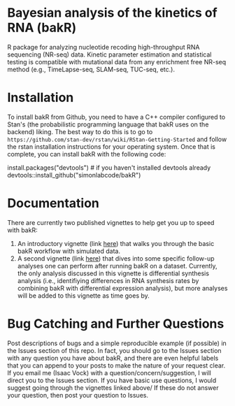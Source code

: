 # Bayesian analysis of the kinetics of RNA (bakR)
R package for analyzing nucleotide recoding high-throughput RNA sequencing (NR-seq) data. 
Kinetic parameter estimation and statistical testing is compatible with mutational data from any enrichment free NR-seq method (e.g., TimeLapse-seq, SLAM-seq, TUC-seq, etc.).
# Installation
To install bakR from Github, you need to have a C++ compiler configured to Stan's (the probabilistic programming language that bakR uses on the backend) liking. The best way to do this is to go to ``https://github.com/stan-dev/rstan/wiki/RStan-Getting-Started`` and follow the rstan installation instructions for your operating system. Once that is complete, you can install bakR with the following code:

  install.packages("devtools") # if you haven't installed devtools already
  devtools::install_github("simonlabcode/bakR")

# Documentation
There are currently two published vignettes to help get you up to speed with bakR:

  1. An introductory vignette (link [here](https://rpubs.com/isaacvock/923586)) that walks you through the basic bakR workflow with simulated data.
  2. A second vignette (link [here](https://rpubs.com/isaacvock/923576)) that dives into some specific follow-up analyses one can perform after running bakR on a dataset. Currently, the only analysis discussed in this vignette is differential synthesis analysis (i.e., identifiying differences in RNA synthesis rates by combining bakR with differential expression analysis), but more analyses will be added to this vignette as time goes by.
  
# Bug Catching and Further Questions
Post descriptions of bugs and a simple reproducible example (if possible) in the Issues section of this repo. In fact, you should go to the Issues section with any question you have about bakR, and there are even helpful labels that you can append to your posts to make the nature of your request clear. If you email me (Isaac Vock) with a question/concern/suggestion, I will direct you to the Issues section. If you have basic use questions, I would suggest going through the vignettes linked above/ If these do not answer your question, then post your question to Issues.

